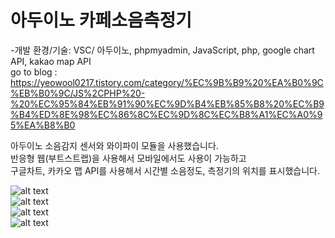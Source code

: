 # 아두이노 카페소음측정기                    
-개발 환경/기술: VSC/ 아두이노, phpmyadmin, JavaScript, php, google chart API, kakao map API                             
go to blog : https://yeowool0217.tistory.com/category/%EC%9B%B9%20%EA%B0%9C%EB%B0%9C/JS%2CPHP%20-%20%EC%95%84%EB%91%90%EC%9D%B4%EB%85%B8%20%EC%B9%B4%ED%8E%98%EC%86%8C%EC%9D%8C%EC%B8%A1%EC%A0%95%EA%B8%B0                  
                                     
아두이노 소음감지 센서와 와이파이 모듈을 사용했습니다.               
반응형 웹(부트스트랩)을 사용해서 모바일에서도 사용이 가능하고                     
구글차트, 카카오 맵 API를 사용해서 시간별 소음정도, 측정기의 위치를 표시했습니다.                       

![alt text](https://img1.daumcdn.net/thumb/R1280x0/?scode=mtistory2&fname=https%3A%2F%2Fk.kakaocdn.net%2Fdn%2Fb7bWYC%2FbtqxNUt2zJF%2Faql1z77hQ1v5IrTKLDxXhK%2Fimg.png)                           
![alt text](https://img1.daumcdn.net/thumb/R1280x0/?scode=mtistory2&fname=https%3A%2F%2Fk.kakaocdn.net%2Fdn%2FcDl7DV%2FbtqxNTWbMZS%2FaOUsc91kJXigJoFHdA30eK%2Fimg.png)                                
![alt text](https://img1.daumcdn.net/thumb/R1280x0/?scode=mtistory2&fname=https%3A%2F%2Fk.kakaocdn.net%2Fdn%2FtaaHU%2FbtqxPSaU7GH%2F0p1K5Yx21UzyOuRkTv6KV1%2Fimg.png)                                
![alt text](https://img1.daumcdn.net/thumb/R1280x0/?scode=mtistory2&fname=https%3A%2F%2Fk.kakaocdn.net%2Fdn%2FWQuON%2FbtqxPTnoc8v%2FGmtdc2tHKtGuftXFwjSAkK%2Fimg.png)                                
                                                                 
